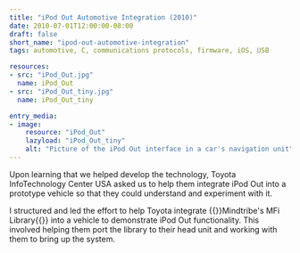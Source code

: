 ```yaml
---
title: "iPod Out Automotive Integration (2010)"
date: 2010-07-01T12:00:00-08:00
draft: false
short_name: "ipod-out-automotive-integration"
tags: automotive, C, communications protocols, firmware, iOS, USB

resources:
- src: "iPod_Out.jpg"
  name: iPod_Out
- src: "iPod_Out_tiny.jpg"
  name: iPod_Out_tiny

entry_media:
- image:
    resource: "iPod_Out"
    lazyload: "iPod_Out_tiny"
    alt: "Picture of the iPod Out interface in a car's navigation unit"
---
```

Upon learning that we helped develop the technology, Toyota InfoTechnology Center USA asked us to help them integrate iPod Out into a prototype vehicle so that they could understand and experiment with it.

I structured and led the effort to help Toyota integrate {{<scrollanchor href="#iphone-communication-library">}}Mindtribe's MFi Library{{</scrollanchor>}} into a vehicle to demonstrate iPod Out functionality. This involved helping them port the library to their head unit and working with them to bring up the system.
